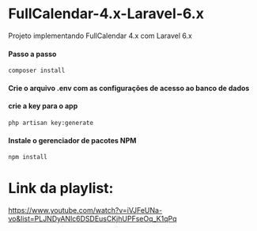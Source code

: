 # FullCalendar-4.x-Laravel-6.x
Projeto implementando FullCalendar 4.x com Laravel 6.x

#### Passo a passo
```composer install```
#### Crie o arquivo .env com as configurações de acesso ao banco de dados
#### crie a key para o app
```php artisan key:generate```
#### Instale o gerenciador de pacotes NPM
```npm install```




# Link da playlist:
https://www.youtube.com/watch?v=iVJFeUNa-vo&list=PLJNDyANlc6DSDEusCKjhUPFseOq_K1qPq

